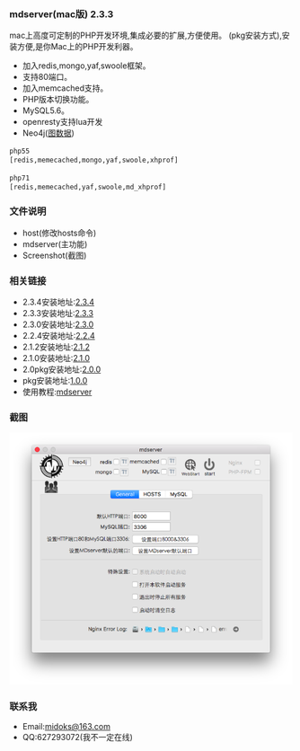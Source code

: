 ### mdserver(mac版) 2.3.3
mac上高度可定制的PHP开发环境,集成必要的扩展,方便使用。
(pkg安装方式),安装方便,是你Mac上的PHP开发利器。
- 加入redis,mongo,yaf,swoole框架。
- 支持80端口。
- 加入memcached支持。
- PHP版本切换功能。
- MySQL5.6。
- openresty支持lua开发
- Neo4j([图数据](http://baike.baidu.com/item/Neo4j))

```
php55
[redis,memecached,mongo,yaf,swoole,xhprof]

php71
[redis,memecached,yaf,swoole,md_xhprof]
```

### 文件说明
- host(修改hosts命令)
- mdserver(主功能)
- Screenshot(截图)


### 相关链接
- 2.3.4安装地址:[2.3.4](https://pan.baidu.com/s/1jHS0d06)
- 2.3.3安装地址:[2.3.3](https://pan.baidu.com/s/1slq8jil)
- 2.3.0安装地址:[2.3.0](https://pan.baidu.com/s/1eRXpp4m)
- 2.2.4安装地址:[2.2.4](https://pan.baidu.com/s/1cFwq42)
- 2.1.2安装地址:[2.1.2](https://pan.baidu.com/s/1boCUDVx)
- 2.1.0安装地址:[2.1.0](http://pan.baidu.com/s/1o7YmzTC)
- 2.0pkg安装地址:[2.0.0](http://pan.baidu.com/s/1kV52okB)
- pkg安装地址:[1.0.0](http://pan.baidu.com/s/1eSHgmAI)
- 使用教程:[mdserver](http://midoks.cachecha.com/2015/02/24/mdserver-mac.html)

### 截图
[![Screenshot.png](/Screenshot/Screenshot.png)](/Screenshot/Screenshot.png)

### 联系我
- Email:midoks@163.com
- QQ:627293072(我不一定在线)